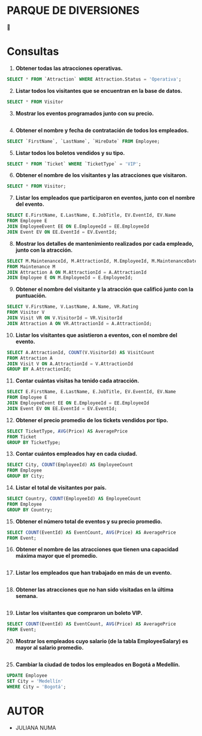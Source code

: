# PARQUE DE DIVERSIONES
 🎉

# Consultas

1. **Obtener todas las atracciones operativas.**
```sql
SELECT * FROM `Attraction` WHERE Attraction.Status = 'Operativa';
```

2. **Listar todos los visitantes que se encuentran en la base de datos.**
```sql
SELECT * FROM Visitor
```

3. **Mostrar los eventos programados junto con su precio.**
```sql

```

4.  **Obtener el nombre y fecha de contratación de todos los empleados.**
```sql
SELECT `FirstName`, `LastName`, `HireDate` FROM Employee;
```

5.  **Listar todos los boletos vendidos y su tipo.**
```sql
SELECT * FROM `Ticket` WHERE `TicketType` = 'VIP';
```

6. **Obtener el nombre de los visitantes y las atracciones que visitaron.**
```sql
SELECT * FROM Visitor;
```

7. **Listar los empleados que participaron en eventos, junto con el nombre del evento.**
```sql
SELECT E.FirstName, E.LastName, E.JobTitle, EV.EventId, EV.Name
FROM Employee E
JOIN EmployeeEvent EE ON E.EmployeeId = EE.EmployeeId
JOIN Event EV ON EE.EventId = EV.EventId;
```

8.  **Mostrar los detalles de mantenimiento realizados por cada empleado, junto con la atracción.**
```sql
SELECT M.MaintenanceId, M.AttractionId, M.EmployeeId, M.MaintenanceDate, A.Name, E.FirstName, E.LastName
FROM Maintenance M
JOIN Attraction A ON M.AttractionId = A.AttractionId
JOIN Employee E ON M.EmployeeId = E.EmployeeId;
```

9.  **Obtener el nombre del visitante y la atracción que calificó junto con la puntuación.**
```sql
SELECT V.FirstName, V.LastName, A.Name, VR.Rating
FROM Visitor V
JOIN Visit VR ON V.VisitorId = VR.VisitorId
JOIN Attraction A ON VR.AttractionId = A.AttractionId;
```

10. **Listar los visitantes que asistieron a eventos, con el nombre del evento.**
```sql
SELECT A.AttractionId, COUNT(V.VisitorId) AS VisitCount
FROM Attraction A
JOIN Visit V ON A.AttractionId = V.AttractionId
GROUP BY A.AttractionId;
```

11.  **Contar cuántas visitas ha tenido cada atracción.**
```sql
SELECT E.FirstName, E.LastName, E.JobTitle, EV.EventId, EV.Name
FROM Employee E
JOIN EmployeeEvent EE ON E.EmployeeId = EE.EmployeeId
JOIN Event EV ON EE.EventId = EV.EventId;
```

12. **Obtener el precio promedio de los tickets vendidos por tipo.**
```sql
SELECT TicketType, AVG(Price) AS AveragePrice
FROM Ticket
GROUP BY TicketType;
```

13.  **Contar cuántos empleados hay en cada ciudad.**
```sql
SELECT City, COUNT(EmployeeId) AS EmployeeCount
FROM Employee
GROUP BY City;
```

14. **Listar el total de visitantes por país.**
```sql
SELECT Country, COUNT(EmployeeId) AS EmployeeCount
FROM Employee
GROUP BY Country;
```

15.  **Obtener el número total de eventos y su precio promedio.**
```sql
SELECT COUNT(EventId) AS EventCount, AVG(Price) AS AveragePrice
FROM Event;
```

16. **Obtener el nombre de las atracciones que tienen una capacidad máxima mayor que el promedio.**
```sql

```

17.  **Listar los empleados que han trabajado en más de un evento.**
```sql

```

18. **Obtener las atracciones que no han sido visitadas en la última semana.**
```sql
```

19.  **Listar los visitantes que compraron un boleto VIP.**
```sql
SELECT COUNT(EventId) AS EventCount, AVG(Price) AS AveragePrice
FROM Event;
```

20. **Mostrar los empleados cuyo salario (de la tabla EmployeeSalary) es mayor al salario promedio.**
```sql

```

25.  **Cambiar la ciudad de todos los empleados en Bogotá a Medellín.**
```sql
UPDATE Employee
SET City = 'Medellín'
WHERE City = 'Bogotá';
```




# AUTOR
- JULIANA NUMA

